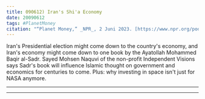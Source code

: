 ```yaml
---
title: 090612) Iran's Shi'a Economy
date: 20090612
tags: #PlanetMoney
citation: "“Planet Money,” _NPR_, 2 Juni 2023. [https://www.npr.org/podcasts/510289/planet-money](https://www.npr.org/podcasts/510289/planet-money) (diakses 4 Juni 2023)."
---
```


Iran's Presidential election might come down to the country's economy, and Iran's economy might come down to one book by the Ayatollah Mohammed Baqir al-Sadr. Sayed Mohsen Naquvi of the non-profit Independent Visions says Sadr's book will influence Islamic thought on government and economics for centuries to come. Plus: why investing in space isn't just for NASA anymore.

----



----
